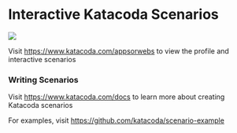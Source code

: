 # Interactive Katacoda Scenarios

[![](http://shields.katacoda.com/katacoda/appsorwebs/count.svg)](https://www.katacoda.com/appsorwebs "Get your profile on Katacoda.com")

Visit https://www.katacoda.com/appsorwebs to view the profile and interactive scenarios

### Writing Scenarios
Visit https://www.katacoda.com/docs to learn more about creating Katacoda scenarios

For examples, visit https://github.com/katacoda/scenario-example
